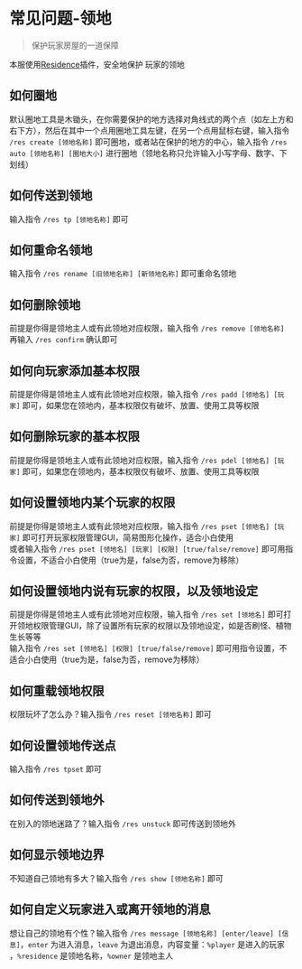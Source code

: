 # 常见问题-领地

> 保护玩家房屋的一道保障

本服使用[Residence](https://www.mcbbs.net/thread-631343-1-1.html)插件，安全地保护
玩家的领地

## 如何圈地
默认圈地工具是木锄头，在你需要保护的地方选择对角线式的两个点（如左上方和右下方），然后在其中一个点用圈地工具左键，在另一个点用鼠标右键，输入指令 `/res create [领地名称]` 即可圈地，或者站在保护的地方的中心，输入指令 `/res auto [领地名称] [圈地大小]` 进行圈地（领地名称只允许输入小写字母、数字、下划线）

## 如何传送到领地
输入指令 `/res tp [领地名称]` 即可

## 如何重命名领地
输入指令 `/res rename [旧领地名称] [新领地名称]` 即可重命名领地

## 如何删除领地
前提是你得是领地主人或有此领地对应权限，输入指令 `/res remove [领地名称]` 再输入 `/res confirm` 确认即可

## 如何向玩家添加基本权限
前提是你得是领地主人或有此领地对应权限，输入指令 `/res padd [领地名] [玩家]` 即可，如果您在领地内，基本权限仅有破坏、放置、使用工具等权限

## 如何删除玩家的基本权限
前提是你得是领地主人或有此领地对应权限，输入指令 `/res pdel [领地名] [玩家]` 即可，如果您在领地内，基本权限仅有破坏、放置、使用工具等权限

## 如何设置领地内某个玩家的权限
前提是你得是领地主人或有此领地对应权限，输入指令 `/res pset [领地名] [玩家]` 即可打开玩家权限管理GUI，简易图形化操作，适合小白使用\
或者输入指令 `/res pset [领地名] [玩家] [权限] [true/false/remove]` 即可用指令设置，不适合小白使用（true为是，false为否，remove为移除）

## 如何设置领地内说有玩家的权限，以及领地设定
前提是你得是领地主人或有此领地对应权限，输入指令 `/res set [领地名]` 即可打开领地权限管理GUI，除了设置所有玩家的权限以及领地设定，如是否刷怪、植物生长等等\
输入指令 `/res set [领地名] [权限] [true/false/remove]` 即可用指令设置，不适合小白使用（true为是，false为否，remove为移除）

## 如何重载领地权限
权限玩坏了怎么办？输入指令 `/res reset [领地名称]` 即可

## 如何设置领地传送点
输入指令 `/res tpset` 即可

## 如何传送到领地外
在别入的领地迷路了？输入指令 `/res unstuck` 即可传送到领地外

## 如何显示领地边界
不知道自己领地有多大？输入指令 `/res show [领地名称]` 即可

## 如何自定义玩家进入或离开领地的消息
想让自己的领地有个性？输入指令 `/res message [领地名称] [enter/leave] [信息]`，`enter` 为进入消息，`leave` 为退出消息，内容变量：`%player` 是进入的玩家 ，`%residence` 是领地名称，`%owner` 是领地主人